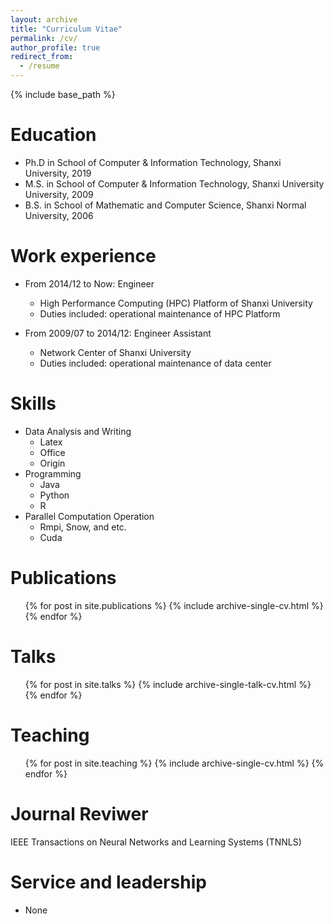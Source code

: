 ```yaml
---
layout: archive
title: "Curriculum Vitae"
permalink: /cv/
author_profile: true
redirect_from:
  - /resume
---
```


{% include base_path %}

Education
======
* Ph.D in School of Computer & Information Technology, Shanxi University, 2019
* M.S. in School of Computer & Information Technology, Shanxi University University, 2009
* B.S. in School of Mathematic and Computer Science, Shanxi Normal University, 2006

Work experience
======
* From 2014/12 to Now: Engineer
  * High Performance Computing (HPC) Platform of Shanxi University
  * Duties included: operational maintenance of HPC Platform  


* From 2009/07 to 2014/12: Engineer Assistant
  * Network Center of Shanxi University
  * Duties included: operational maintenance of data center  

  
Skills
======
* Data Analysis and Writing
  * Latex
  * Office
  * Origin
* Programming
  * Java
  * Python
  * R
* Parallel Computation Operation
  * Rmpi, Snow, and etc.
  * Cuda
  
Publications
======
  <ul>{% for post in site.publications %}
    {% include archive-single-cv.html %}
  {% endfor %}</ul>
  
Talks
======
  <ul>{% for post in site.talks %}
    {% include archive-single-talk-cv.html %}
  {% endfor %}</ul>
  
Teaching
======
  <ul>{% for post in site.teaching %}
    {% include archive-single-cv.html %}
  {% endfor %}</ul>
  
Journal Reviwer
======
IEEE Transactions on Neural Networks and Learning Systems (TNNLS)

Service and leadership
======
* None